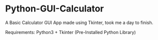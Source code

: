 # Python-GUI-Calculator
A Basic Calculator GUI App made using Tkinter, took me a day to finish.

Requirements:
Python3 + Tkinter (Pre-Installed Python Library)
